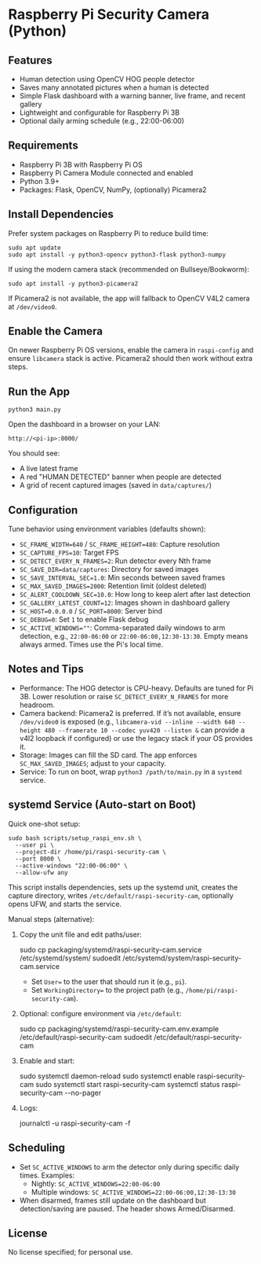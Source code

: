 Raspberry Pi Security Camera (Python)
====================================

Features
--------
- Human detection using OpenCV HOG people detector
- Saves many annotated pictures when a human is detected
- Simple Flask dashboard with a warning banner, live frame, and recent gallery
- Lightweight and configurable for Raspberry Pi 3B
- Optional daily arming schedule (e.g., 22:00-06:00)

Requirements
------------
- Raspberry Pi 3B with Raspberry Pi OS
- Raspberry Pi Camera Module connected and enabled
- Python 3.9+
- Packages: Flask, OpenCV, NumPy, (optionally) Picamera2

Install Dependencies
--------------------
Prefer system packages on Raspberry Pi to reduce build time:

    sudo apt update
    sudo apt install -y python3-opencv python3-flask python3-numpy

If using the modern camera stack (recommended on Bullseye/Bookworm):

    sudo apt install -y python3-picamera2

If Picamera2 is not available, the app will fallback to OpenCV V4L2 camera at `/dev/video0`.

Enable the Camera
-----------------
On newer Raspberry Pi OS versions, enable the camera in `raspi-config` and ensure `libcamera` stack is active. Picamera2 should then work without extra steps.

Run the App
-----------

    python3 main.py

Open the dashboard in a browser on your LAN:

    http://<pi-ip>:8000/

You should see:
- A live latest frame
- A red "HUMAN DETECTED" banner when people are detected
- A grid of recent captured images (saved in `data/captures/`)

Configuration
-------------
Tune behavior using environment variables (defaults shown):

- `SC_FRAME_WIDTH=640` / `SC_FRAME_HEIGHT=480`: Capture resolution
- `SC_CAPTURE_FPS=10`: Target FPS
- `SC_DETECT_EVERY_N_FRAMES=2`: Run detector every Nth frame
- `SC_SAVE_DIR=data/captures`: Directory for saved images
- `SC_SAVE_INTERVAL_SEC=1.0`: Min seconds between saved frames
- `SC_MAX_SAVED_IMAGES=2000`: Retention limit (oldest deleted)
- `SC_ALERT_COOLDOWN_SEC=10.0`: How long to keep alert after last detection
- `SC_GALLERY_LATEST_COUNT=12`: Images shown in dashboard gallery
- `SC_HOST=0.0.0.0` / `SC_PORT=8000`: Server bind
- `SC_DEBUG=0`: Set `1` to enable Flask debug
- `SC_ACTIVE_WINDOWS=""`: Comma-separated daily windows to arm detection, e.g., `22:00-06:00` or `22:00-06:00,12:30-13:30`. Empty means always armed. Times use the Pi's local time.

Notes and Tips
--------------
- Performance: The HOG detector is CPU-heavy. Defaults are tuned for Pi 3B. Lower resolution or raise `SC_DETECT_EVERY_N_FRAMES` for more headroom.
- Camera backend: Picamera2 is preferred. If it’s not available, ensure `/dev/video0` is exposed (e.g., `libcamera-vid --inline --width 640 --height 480 --framerate 10 --codec yuv420 --listen &` can provide a v4l2 loopback if configured) or use the legacy stack if your OS provides it.
- Storage: Images can fill the SD card. The app enforces `SC_MAX_SAVED_IMAGES`; adjust to your capacity.
- Service: To run on boot, wrap `python3 /path/to/main.py` in a `systemd` service.

systemd Service (Auto-start on Boot)
------------------------------------
Quick one-shot setup:

    sudo bash scripts/setup_raspi_env.sh \
      --user pi \
      --project-dir /home/pi/raspi-security-cam \
      --port 8000 \
      --active-windows "22:00-06:00" \
      --allow-ufw any

This script installs dependencies, sets up the systemd unit, creates the capture directory, writes `/etc/default/raspi-security-cam`, optionally opens UFW, and starts the service.

Manual steps (alternative):
1) Copy the unit file and edit paths/user:

    sudo cp packaging/systemd/raspi-security-cam.service /etc/systemd/system/
    sudoedit /etc/systemd/system/raspi-security-cam.service

   - Set `User=` to the user that should run it (e.g., `pi`).
   - Set `WorkingDirectory=` to the project path (e.g., `/home/pi/raspi-security-cam`).

2) Optional: configure environment via `/etc/default`:

    sudo cp packaging/systemd/raspi-security-cam.env.example /etc/default/raspi-security-cam
    sudoedit /etc/default/raspi-security-cam

3) Enable and start:

    sudo systemctl daemon-reload
    sudo systemctl enable raspi-security-cam
    sudo systemctl start raspi-security-cam
    systemctl status raspi-security-cam --no-pager

4) Logs:

    journalctl -u raspi-security-cam -f

Scheduling
----------
- Set `SC_ACTIVE_WINDOWS` to arm the detector only during specific daily times. Examples:
  - Nightly: `SC_ACTIVE_WINDOWS=22:00-06:00`
  - Multiple windows: `SC_ACTIVE_WINDOWS=22:00-06:00,12:30-13:30`
- When disarmed, frames still update on the dashboard but detection/saving are paused. The header shows Armed/Disarmed.

License
-------
No license specified; for personal use.
